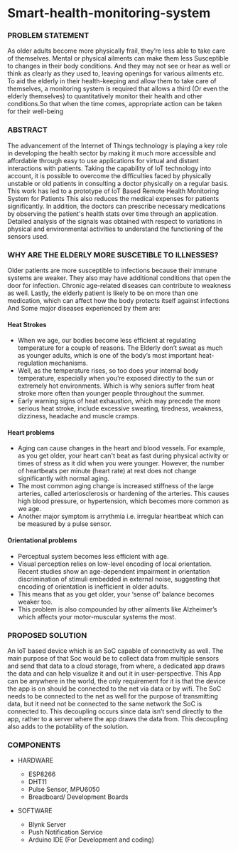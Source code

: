 # Smart-health-monitoring-system

### PROBLEM STATEMENT
As older adults become more physically frail, they’re less able to take care of themselves. Mental or physical ailments can make them less Susceptible to changes in their body conditions. And they may not see or hear as well or think as clearly as they used to, leaving openings for various ailments etc. To aid the elderly in their health-keeping and allow them to take care of themselves, a monitoring system is required that allows a third (Or even the elderly themselves) to quantitatively monitor their health and other conditions.So that when the time comes, appropriate action can be taken for their well-being

### ABSTRACT
The advancement of the Internet of Things technology is playing a key role in developing the health sector by making it much more accessible and affordable through easy to use applications for virtual and distant interactions with patients. Taking the capability of IoT technology into account, it is possible to overcome the difficulties faced by physically unstable or old patients in consulting a doctor physically on a regular basis. This work has led to a prototype of IoT Based Remote Health Monitoring System for Patients This also reduces the medical expenses for patients significantly. In addition, the doctors can prescribe necessary medications by observing the patient's health stats over time through an application. Detailed analysis of the signals was obtained with respect to variations in physical and environmental activities to understand the functioning of the sensors used.

### WHY ARE THE ELDERLY MORE SUSCETIBLE TO ILLNESSES?
Older patients are more susceptible to infections because their immune systems are weaker. They also may have additional conditions that open the door for infection. Chronic age-related diseases can contribute to weakness as well. Lastly, the elderly patient is likely to be on more than one medication, which can affect how the body protects itself against infections
And Some major diseases experienced by them are:

#### Heat Strokes
* When we age, our bodies become less efficient at regulating temperature for a couple of reasons. The Elderly don’t sweat as much as younger adults, which is one of the body’s most important heat-regulation mechanisms.
* Well, as the temperature rises, so too does your internal body temperature, especially when you’re exposed directly to the sun or extremely hot environments. Which is why seniors suffer from heat stroke more often than younger people throughout the summer.
* Early warning signs of heat exhaustion, which may precede the more serious heat stroke, include excessive sweating, tiredness, weakness, dizziness, headache and muscle cramps.

#### Heart problems
* Aging can cause changes in the heart and blood vessels. For example, as you get older, your heart can't beat as fast during physical activity or times of stress as it did when you were younger. However, the number of heartbeats per minute (heart rate) at rest does not change significantly with normal aging.
* The most common aging change is increased stiffness of the large arteries, called arteriosclerosis or hardening of the arteries. This causes high blood pressure, or hypertension, which becomes more common as we age.
* Another major symptom is arrythmia i.e. irregular heartbeat which can be measured by a pulse sensor.

#### Orientational problems
* Perceptual system becomes less efficient with age.
* Visual perception relies on low-level encoding of local orientation. Recent studies show an age-dependent impairment in orientation discrimination of stimuli embedded in external noise, suggesting that encoding of orientation is inefficient in older adults. 
* This means that as you get older, your ‘sense of’ balance becomes weaker too.
* This problem is also compounded by other ailments like Alzheimer’s which affects your motor-muscular systems the most. 

### PROPOSED SOLUTION
An IoT based device which is an SoC capable of connectivity as well. The main purpose of that Soc would be to collect data from multiple sensors and send that data to a cloud storage, from where, a dedicated app draws the data and can help visualize it and out it in user-perspective. This App can be anywhere in the world, the only requirement for it is that the device the app is on should be connected to the net via data or by wifi.
The SoC needs to be connected to the net as well for the purpose of transmitting data, but it need not be connected to the same network the SoC is connected to. This decoupling occurs since data isn’t send directly to the app, rather to a server where the app draws the data from. This decoupling also adds to the potability of the solution.

### COMPONENTS
- HARDWARE
	- ESP8266
	- DHT11
	- Pulse Sensor, MPU6050
	- Breadboard/ Development Boards
	
- SOFTWARE
	- Blynk Server
	- Push Notification Service
	- Arduino IDE (For Development and coding)
